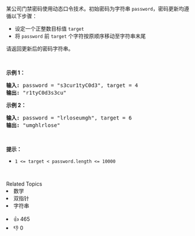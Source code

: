 <p>某公司门禁密码使用动态口令技术。初始密码为字符串 <code>password</code>，密码更新均遵循以下步骤：</p>

<ul> 
 <li>设定一个正整数目标值 <code>target</code></li> 
 <li>将 <code>password</code> 前 <code>target</code> 个字符按原顺序移动至字符串末尾</li> 
</ul>

<p>请返回更新后的密码字符串。</p>

<p>&nbsp;</p>

<p><strong>示例 1：</strong></p>

<pre>
<strong>输入:</strong> password = "s3cur1tyC0d3", target = 4
<strong>输出:</strong> "r1tyC0d3s3cu"
</pre>

<p><strong>示例 2：</strong></p>

<pre>
<strong>输入:</strong> password = "lrloseumgh", target = 6
<strong>输出:&nbsp;</strong>"umghlrlose"
</pre>

<p>&nbsp;</p>

<p><strong>提示：</strong></p>

<ul> 
 <li><code>1 &lt;= target&nbsp;&lt; password.length &lt;= 10000</code></li> 
</ul>

<p>&nbsp;</p>

<div><div>Related Topics</div><div><li>数学</li><li>双指针</li><li>字符串</li></div></div><br><div><li>👍 465</li><li>👎 0</li></div>